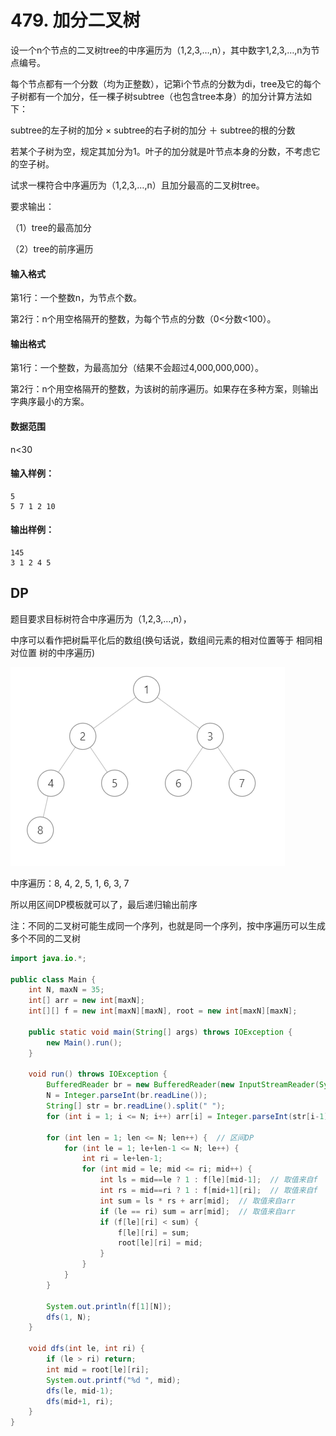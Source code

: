 # 479. 加分二叉树

设一个n个节点的二叉树tree的中序遍历为（1,2,3,…,n），其中数字1,2,3,…,n为节点编号。

每个节点都有一个分数（均为正整数），记第i个节点的分数为di，tree及它的每个子树都有一个加分，任一棵子树subtree（也包含tree本身）的加分计算方法如下：     

subtree的左子树的加分 × subtree的右子树的加分 ＋ subtree的根的分数 

若某个子树为空，规定其加分为1。叶子的加分就是叶节点本身的分数，不考虑它的空子树。

试求一棵符合中序遍历为（1,2,3,…,n）且加分最高的二叉树tree。

要求输出： 

（1）tree的最高加分 

（2）tree的前序遍历

#### 输入格式

第1行：一个整数n，为节点个数。 

第2行：n个用空格隔开的整数，为每个节点的分数（0<分数<100）。

#### 输出格式

第1行：一个整数，为最高加分（结果不会超过4,000,000,000）。     

第2行：n个用空格隔开的整数，为该树的前序遍历。如果存在多种方案，则输出字典序最小的方案。

#### 数据范围

n<30

#### 输入样例：

```
5
5 7 1 2 10
```

#### 输出样例：

```
145
3 1 2 4 5
```



## DP

题目要求目标树符合中序遍历为（1,2,3,…,n），

中序可以看作把树扁平化后的数组(换句话说，数组间元素的相对位置等于 相同相对位置 树的中序遍历)

![](pic\479.png)

中序遍历：8, 4, 2, 5, 1, 6, 3, 7

所以用区间DP模板就可以了，最后递归输出前序

注：不同的二叉树可能生成同一个序列，也就是同一个序列，按中序遍历可以生成多个不同的二叉树

```java
import java.io.*;

public class Main {
    int N, maxN = 35;
    int[] arr = new int[maxN];
    int[][] f = new int[maxN][maxN], root = new int[maxN][maxN];

    public static void main(String[] args) throws IOException {
        new Main().run();
    }

    void run() throws IOException {
        BufferedReader br = new BufferedReader(new InputStreamReader(System.in));
        N = Integer.parseInt(br.readLine());
        String[] str = br.readLine().split(" ");
        for (int i = 1; i <= N; i++) arr[i] = Integer.parseInt(str[i-1]);

        for (int len = 1; len <= N; len++) {  // 区间DP
            for (int le = 1; le+len-1 <= N; le++) {
                int ri = le+len-1;
                for (int mid = le; mid <= ri; mid++) {
                    int ls = mid==le ? 1 : f[le][mid-1];  // 取值来自f
                    int rs = mid==ri ? 1 : f[mid+1][ri];  // 取值来自f
                    int sum = ls * rs + arr[mid];  // 取值来自arr
                    if (le == ri) sum = arr[mid];  // 取值来自arr
                    if (f[le][ri] < sum) {
                        f[le][ri] = sum;
                        root[le][ri] = mid;
                    }
                }
            }
        }

        System.out.println(f[1][N]);
        dfs(1, N);
    }

    void dfs(int le, int ri) {
        if (le > ri) return;
        int mid = root[le][ri];
        System.out.printf("%d ", mid);
        dfs(le, mid-1);
        dfs(mid+1, ri);
    }
}
```

